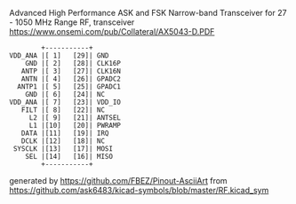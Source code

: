 Advanced High Performance ASK and FSK Narrow-band Transceiver for 27 - 1050 MHz Range
RF, transceiver
https://www.onsemi.com/pub/Collateral/AX5043-D.PDF


	        +-----------+
	VDD_ANA |[ 1]   [29]| GND
	    GND |[ 2]   [28]| CLK16P
	   ANTP |[ 3]   [27]| CLK16N
	   ANTN |[ 4]   [26]| GPADC2
	  ANTP1 |[ 5]   [25]| GPADC1
	    GND |[ 6]   [24]| NC
	VDD_ANA |[ 7]   [23]| VDD_IO
	   FILT |[ 8]   [22]| NC
	     L2 |[ 9]   [21]| ANTSEL
	     L1 |[10]   [20]| PWRAMP
	   DATA |[11]   [19]| IRQ
	   DCLK |[12]   [18]| NC
	 SYSCLK |[13]   [17]| MOSI
	    SEL |[14]   [16]| MISO
	        +-----------+


generated by https://github.com/FBEZ/Pinout-AsciiArt from https://github.com/ask6483/kicad-symbols/blob/master/RF.kicad_sym